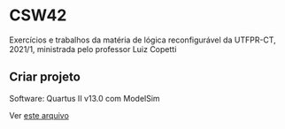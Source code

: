# CSW42
Exercícios e trabalhos da matéria de lógica reconfigurável da UTFPR-CT, 2021/1, ministrada pelo professor Luiz Copetti

## Criar projeto 

Software: Quartus II v13.0 com ModelSim

Ver [este arquivo](aulas-tutoriais/tutorial.docx)
